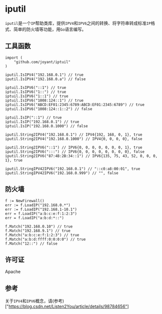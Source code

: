 # iputil

`iputil`是一个`IP`帮助类库，提供`IPV4`和`IPV6`之间的转换、将字符串转成标准`IP`格式、简单的防火墙等功能，用`Go`语言编写。

## 工具函数

```
import (
    "github.com/joyant/iptuil"
)

iputil.IsIPV4("192.168.0.1") // true
iputil.IsIPV4("192.168.0.a") // false

iptuil.IsIPV6("::1") // true
iptuil.IsIPV6("1::") // true
iptuil.IsIPV6("1::1") // true
iptuil.IsIPV6("1008:124::1") // true
iptuil.IsIPV6("ABCD:EF01:2345:6789:ABCD:EF01:2345:6789") // true
iptuil.IsIPV6("1008:124::1::2") // false

iptuil.IsIP("::1") // true
iptuil.IsIP("192.168.0.1") // true
iptuil.IsIP("192.168.0.1000") // false

iputil.String2IPV4("192.168.0.1") // IPV4{192, 168, 0, 1}, true
iputil.String2IPV4("192.168.0.1000") // IPV4{0, 0, 0, 0}, false

iputil.String2IPV6("::1") // IPV6{0, 0, 0, 0, 0, 0, 0, 1}, true
iputil.String2IPV6(":::") // IPV6{0, 0, 0, 0, 0, 0, 0, 0}, false
iputil.String2IPV6("87:4B:2B:34::1") // IPV6{135, 75, 43, 52, 0, 0, 0, 1}, true

iputil.StringIPV42IPV6("192.168.0.1") // "::c0:a8:00:01", true
iputil.StringIPV42IPV6("192.168.0.999") // "", false
```

## 防火墙

```
f := NewFirewall()
err := f.LoadIP("192.168.0.*")
err := f.LoadIP("192.168.1-10.1")
err = f.LoadIP("a:b:c:e:f:1:2:3")
err = f.LoadIP("a:b:d:*::")

f.Match("192.168.0.10") // true
f.Match("192.168.9.1") // true
f.Match("a:b:c:e:f:1:2:3") // true
f.Match("a:b:d:ffff:0:0:0:0") // true
f.Match("12::") // false
```

## 许可证

Apache

## 参考

关于`IPV4`和`IPV6`概念，请(参考)["https://blog.csdn.net/Listen2You/article/details/98784656"]

